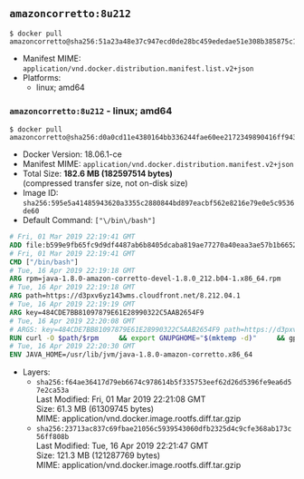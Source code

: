 ## `amazoncorretto:8u212`

```console
$ docker pull amazoncorretto@sha256:51a23a48e37c947ecd0de28bc459ededae51e308b385875c10dffc64e2b5da81
```

-	Manifest MIME: `application/vnd.docker.distribution.manifest.list.v2+json`
-	Platforms:
	-	linux; amd64

### `amazoncorretto:8u212` - linux; amd64

```console
$ docker pull amazoncorretto@sha256:d0a0cd11e4380164bb336244fae60ee2172349890416ff94397214848d0905e8
```

-	Docker Version: 18.06.1-ce
-	Manifest MIME: `application/vnd.docker.distribution.manifest.v2+json`
-	Total Size: **182.6 MB (182597514 bytes)**  
	(compressed transfer size, not on-disk size)
-	Image ID: `sha256:595e5a41485943620a3355c2880844bd897eacbf562e8216e79e0e5c9536de60`
-	Default Command: `["\/bin\/bash"]`

```dockerfile
# Fri, 01 Mar 2019 22:19:41 GMT
ADD file:b599e9fb65fc9d9df4487ab6b8405dcaba819ae77270a40eaa3ae57b1b66524d in / 
# Fri, 01 Mar 2019 22:19:41 GMT
CMD ["/bin/bash"]
# Tue, 16 Apr 2019 22:19:18 GMT
ARG rpm=java-1.8.0-amazon-corretto-devel-1.8.0_212.b04-1.x86_64.rpm
# Tue, 16 Apr 2019 22:19:18 GMT
ARG path=https://d3pxv6yz143wms.cloudfront.net/8.212.04.1
# Tue, 16 Apr 2019 22:19:19 GMT
ARG key=484CDE7BB81097879E61E28990322C5AAB2654F9
# Tue, 16 Apr 2019 22:20:08 GMT
# ARGS: key=484CDE7BB81097879E61E28990322C5AAB2654F9 path=https://d3pxv6yz143wms.cloudfront.net/8.212.04.1 rpm=java-1.8.0-amazon-corretto-devel-1.8.0_212.b04-1.x86_64.rpm
RUN curl -O $path/$rpm     && export GNUPGHOME="$(mktemp -d)"     && gpg --batch --keyserver ha.pool.sks-keyservers.net --recv-keys $key     && gpg --armor --export $key > corretto.asc     && rpm --import corretto.asc     && rpm -K $rpm     && rpm -i $rpm     && rm -r $GNUPGHOME corretto.asc $rpm     && yum install -y fontconfig     && yum clean all
# Tue, 16 Apr 2019 22:20:30 GMT
ENV JAVA_HOME=/usr/lib/jvm/java-1.8.0-amazon-corretto.x86_64
```

-	Layers:
	-	`sha256:f64ae36417d79eb6674c978614b5f335753eef62d26d5396fe9ea6d57e2ca53a`  
		Last Modified: Fri, 01 Mar 2019 22:21:08 GMT  
		Size: 61.3 MB (61309745 bytes)  
		MIME: application/vnd.docker.image.rootfs.diff.tar.gzip
	-	`sha256:23713ac837c69fbae21056c5939543060dfb2325d4c9cfe368ab173c56ff808b`  
		Last Modified: Tue, 16 Apr 2019 22:21:47 GMT  
		Size: 121.3 MB (121287769 bytes)  
		MIME: application/vnd.docker.image.rootfs.diff.tar.gzip
